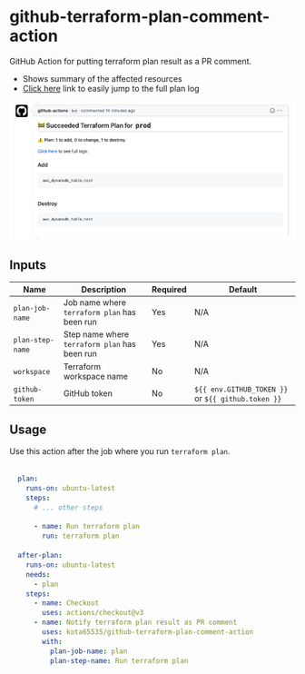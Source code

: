 # github-terraform-plan-comment-action

GitHub Action for putting terraform plan result as a PR comment.
- Shows summary of the affected resources
- [Click here](https://github.com/kota65535/github-terraform-plan-comment-action/actions/runs/3836204681/jobs/6530118090#step:8:56)
  link to easily jump to the full plan log

![img.png](img.png)

## Inputs

| Name             | Description                                   | Required | Default                                            |
|------------------|-----------------------------------------------|----------|----------------------------------------------------|
| `plan-job-name`  | Job name where `terraform plan` has been run  | Yes      | N/A                                                |
| `plan-step-name` | Step name where `terraform plan` has been run | Yes      | N/A                                                |
| `workspace`      | Terraform workspace name                      | No       | N/A                                                |
| `github-token`   | GitHub token                                  | No       | `${{ env.GITHUB_TOKEN }}` or `${{ github.token }}` | 

## Usage

Use this action after the job where you run `terraform plan`.

```yaml

  plan:
    runs-on: ubuntu-latest
    steps:
      # ... other steps

      - name: Run terraform plan
        run: terraform plan

  after-plan:
    runs-on: ubuntu-latest
    needs:
      - plan
    steps:
      - name: Checkout
        uses: actions/checkout@v3
      - name: Notify terraform plan result as PR comment
        uses: kota65535/github-terraform-plan-comment-action
        with:
          plan-job-name: plan
          plan-step-name: Run terraform plan
```
